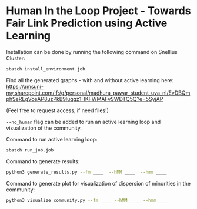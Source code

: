 # Human In the Loop Project - Towards Fair Link Prediction using Active Learning

Installation can be done by running the following command on Snellius Cluster:
```bash
sbatch install_environment.job
```
Find all the generated graphs - with and without active learning here: https://amsuni-my.sharepoint.com/:f:/g/personal/madhura_pawar_student_uva_nl/EvDBQmphSeRLgVoeAP8uzPkB9luqqz1HKFWMAFvSWDTQ5Q?e=5SyjAP

(Feel free to request access, if need files!)

```--no_human``` flag can be added to run an active learning loop and visualization of the community.


Command to run active learning loop:
```bash
sbatch run_job.job
```

Command to generate results:
```bash
python3 generate_results.py --fm ____  --hMM ____  --hmm ____ 
```

Command to generate plot for visualization of dispersion of minorities in the community:
```bash
python3 visualize_community.py --fm ____ --hMM ____ --hmm ____
```
